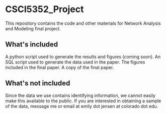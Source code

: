 # CSCI5352_Project
This repository contains the code and other materials for Network Analysis and Modeling final project.

## What's included
A python script used to generate the results and figures (coming soon).
An SQL script used to generate the data used in the paper.
The figures included in the final paper.
A copy of the final paper.

## What's not included
Since the data we use contains identifying information, we cannot easily make this available to the public. If you are interested in obtaining a sample of the data, message me or email at emily dot jensen at colorado dot edu.
